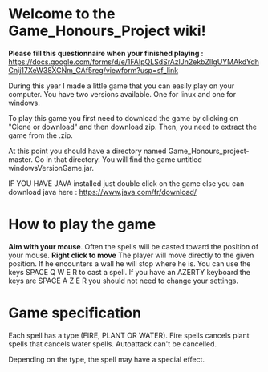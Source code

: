 # Welcome to the Game_Honours_Project wiki!


**Please fill this questionnaire when your finished playing :** https://docs.google.com/forms/d/e/1FAIpQLSdSrAzlJn2ekbZlIgUYMAkdYdhCnij17XeW38XCNm_CAf5reg/viewform?usp=sf_link

During this year I made a little game that you can easily play on your computer. You have two versions available. One for linux and one for windows.  

To play this game you first need to download the game by clicking on "Clone or download" and then download zip. 
Then, you need to extract the game from the .zip.

At this point you should have a directory named Game_Honours_project-master. Go in that directory. You will find the game untitled windowsVersionGame.jar.

IF YOU HAVE JAVA installed just double click on the game 
else 
you can download java here : 
https://www.java.com/fr/download/

# How to play the game

**Aim with your mouse**. Often the spells will be casted toward the position of your mouse.
**Right click to move** The player will move directly to the given position. If he encounters a wall he will stop where he is. 
You can use the keys SPACE Q W E R to cast a spell. If you have an AZERTY keyboard the keys are SPACE A Z E R you should not need to change your settings. 

# Game specification

Each spell has a type (FIRE, PLANT OR WATER). Fire spells cancels plant spells that cancels water spells. Autoattack can't be cancelled. 

Depending on the type, the spell may have a special effect.
